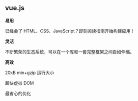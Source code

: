 ## vue.js

**易用**

已经会了 HTML、CSS、JavaScript？即刻阅读指南开始构建应用！

**灵活**

不断繁荣的生态系统，可以在一个库和一套完整框架之间自如伸缩。

**高效**

20kB min+gzip 运行大小

超快虚拟 DOM

最省心的优化